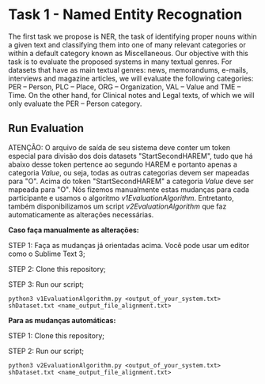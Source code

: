 # Task 1 - Named Entity Recognation

The first task we propose is NER, the task of identifying proper nouns within a given text and classifying them into one of many relevant categories or within a default category known as Miscellaneous. Our objective with this task is to evaluate the proposed systems in many textual genres. For datasets that have as main textual genres: news, memorandums, e-mails, interviews and magazine articles, we will evaluate the following categories: PER – Person, PLC – Place, ORG – Organization, VAL – Value and TME – Time. On the other hand, for Clinical notes and Legal texts, of which we will only evaluate the PER – Person category.

## Run Evaluation

ATENÇÃO: O arquivo de saída de seu sistema deve conter um token especial para divisão dos dois datasets "StartSecondHAREM", tudo que há abaixo desse token pertence ao segundo HAREM e portanto apenas a categoria *Value*, ou seja, todas as outras categorias devem ser mapeadas para "O". Acima do token "StartSecondHAREM" a categoria *Value* deve ser mapeada para "O". Nós fizemos manualmente estas mudanças para cada participante e usamos o algoritmo *v1EvaluationAlgorithm*. Entretanto, também disponibilizamos um script *v2EvaluationAlgorithm* que faz automaticamente as alterações necessárias.

**Caso faça manualmente as alterações:**

STEP 1: Faça as mudanças já orientadas acima. Você pode usar um editor como o Sublime Text 3;

STEP 2: Clone this repository;

STEP 3: Run our script;

```python3 v1EvaluationAlgorithm.py <output_of_your_system.txt> shDataset.txt <name_output_file_alignment.txt>```

**Para as mudanças automáticas:**

STEP 1: Clone this repository;

STEP 2: Run our script;

```python3 v2EvaluationAlgorithm.py <output_of_your_system.txt> shDataset.txt <name_output_file_alignment.txt>```
